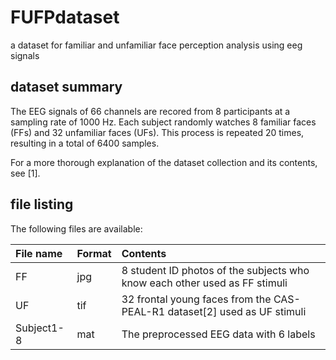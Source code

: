 # FUFPdataset
a dataset for familiar and unfamiliar face perception analysis using eeg signals
## dataset summary
The EEG signals of 66 channels are recored from 8 participants at a sampling rate of 1000 Hz. Each subject randomly watches 8 familiar faces (FFs) and 32 unfamiliar faces (UFs). This process is repeated 20 times, resulting in a total of 6400 samples.

For a more thorough explanation of the dataset collection and its contents, see [1].
## file listing
The following files are available:


|File name|Format|Contents|
|:----|:----|:----|
|FF|jpg|8 student ID photos of the subjects who know each other used as FF stimuli|
|UF|tif|32 frontal young faces from the CAS-PEAL-R1 dataset[2] used as UF stimuli|
|Subject1-8|mat|The preprocessed EEG data with 6 labels|
